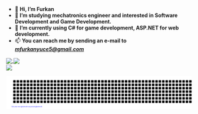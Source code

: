 - 👋 **Hi, I’m Furkan**
- 👀 **I’m studying mechatronics engineer and interested in Software Development and Game Development.**
- 🌱 **I’m currently using C# for game development, ASP.NET for web development.**
- 📫 **You can reach me by sending an e-mail to** ***mfurkanyuce5@gmail.com***

<div>
  <a href="https://github.com/anuraghazra/github-readme-stats">
    <img height=200 align="center" src="https://github-readme-stats.vercel.app/api?username=RedLighterr&theme=dark&show_icons=false&card_width=320" />
  </a>
  <a href="https://github.com/anuraghazra/convoychat" class="ms-2">
    <img height=200 align="center" src="https://github-readme-stats.vercel.app/api/top-langs?username=RedLighterr&theme=dark&layout=compact&langs_count=8&card_width=320" />
  </a>
</div>
<div>
  <a href="https://git.io/streak-stats">
    <img height=200 align="center" src="https://streak-stats.demolab.com/?user=RedLighterr&theme=dark&layout=compact">
  </a>
</div>

![gitartwork](gitartwork.svg)

<!---
RedLighterr/RedLighterr is a ✨ special ✨ repository because its `README.md` (this file) appears on your GitHub profile.
You can click the Preview link to take a look at your changes.
--->
